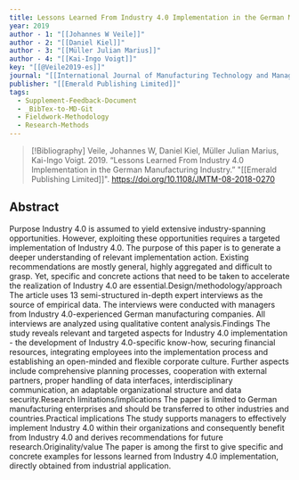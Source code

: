 ```yaml
---
title: Lessons Learned From Industry 4.0 Implementation in the German Manufacturing Industry
year: 2019
author - 1: "[[Johannes W Veile]]"
author - 2: "[[Daniel Kiel]]"
author - 3: "[[Müller Julian Marius]]"
author - 4: "[[Kai-Ingo Voigt]]"
key: "[[@Veile2019-es]]"
journal: "[[International Journal of Manufacturing Technology and Management]]"
publisher: "[[Emerald Publishing Limited]]"
tags:
  - Supplement-Feedback-Document
  - _BibTex-to-MD-Git
  - Fieldwork-Methodology
  - Research-Methods
---
```


> [!Bibliography]
> Veile, Johannes W, Daniel Kiel, Müller Julian Marius, Kai-Ingo Voigt. 2019. “Lessons Learned From Industry 4.0 Implementation in the German Manufacturing Industry.” "[[Emerald Publishing Limited]]". https://doi.org/10.1108/JMTM-08-2018-0270

## Abstract
Purpose Industry 4.0 is assumed to yield extensive industry-spanning opportunities. However, exploiting these opportunities requires a targeted implementation of Industry 4.0. The purpose of this paper is to generate a deeper understanding of relevant implementation action. Existing recommendations are mostly general, highly aggregated and difficult to grasp. Yet, specific and concrete actions that need to be taken to accelerate the realization of Industry 4.0 are essential.Design/methodology/approach The article uses 13 semi-structured in-depth expert interviews as the source of empirical data. The interviews were conducted with managers from Industry 4.0-experienced German manufacturing companies. All interviews are analyzed using qualitative content analysis.Findings The study reveals relevant and targeted aspects for Industry 4.0 implementation -  the development of Industry 4.0-specific know-how, securing financial resources, integrating employees into the implementation process and establishing an open-minded and flexible corporate culture. Further aspects include comprehensive planning processes, cooperation with external partners, proper handling of data interfaces, interdisciplinary communication, an adaptable organizational structure and data security.Research limitations/implications The paper is limited to German manufacturing enterprises and should be transferred to other industries and countries.Practical implications The study supports managers to effectively implement Industry 4.0 within their organizations and consequently benefit from Industry 4.0 and derives recommendations for future research.Originality/value The paper is among the first to give specific and concrete examples for lessons learned from Industry 4.0 implementation, directly obtained from industrial application.